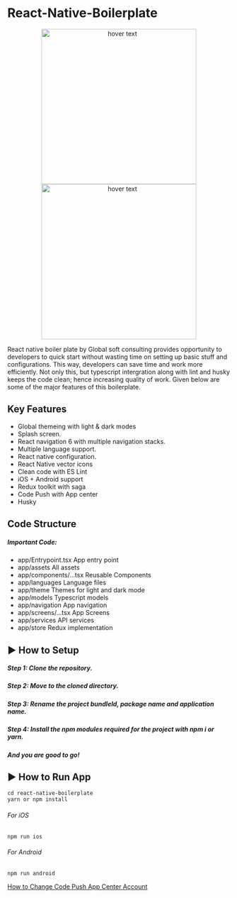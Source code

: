 # React-Native-Boilerplate

<p align="center">
  <img src="https://user-images.githubusercontent.com/88474289/137731213-0b341804-08f1-4f29-b73f-45a4a80627d8.png" width="350" title="hover text">
    <img src="(https://user-images.githubusercontent.com/88474289/137731230-f1b04256-85ed-4057-a4e6-779d5be6fc6e.png" width="350" title="hover text">

</p>

React native boiler plate by Global soft consulting provides opportunity to developers to quick start without wasting time on setting up basic stuff and configurations. This way, developers can save time and work more efficiently. Not only this, but typescript intergration along with lint and husky keeps the code clean; hence increasing quality of work. Given below are some of the major features of this boilerplate. 

## Key Features
 * Global themeing with light & dark modes
 * Splash screen.
 * React navigation 6 with multiple navigation stacks.
 * Multiple language support.
 * React native configuration.
 * React Native vector icons
 * Clean code with ES Lint
 * iOS + Android support
 * Redux toolkit with saga 
 * Code Push with App center
 * Husky


## Code Structure 
##### Important Code:
* app/Entrypoint.tsx App entry point 
* app/assets All assets
* app/components/...tsx Reusable Components
* app/languages Language files
* app/theme Themes for light and dark mode
* app/models Typescript models
* app/navigation App navigation
* app/screens/...tsx App Screens
* app/services API services
* app/store Redux implementation


## ▶ How to Setup

##### Step 1: Clone the repository. 

##### Step 2: Move to the cloned directory.

##### Step 3: Rename the project bundleId, package name and application name.

##### Step 4: Install the npm modules required for the project with npm i or yarn.

##### And you are good to go!

## ▶ How to Run App
```
cd react-native-boilerplate
yarn or npm install
```
###### For iOS
```
npm run ios
```
###### For Android
```
npm run android
```

[How to Change Code Push App Center Account](https://dev.to/karanpratapsingh/update-your-react-native-apps-seamlessly-using-microsoft-s-codepush-f61)


